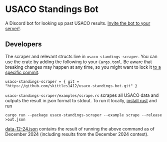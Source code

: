 # USACO Standings Bot

A Discord bot for looking up past USACO results. [Invite the bot to your server!](https://discord.com/api/oauth2/authorize?client_id=758792251496333392&permissions=10304&scope=bot).

## Developers

The scraper and relevant structs live in `usaco-standings-scraper`. You can use the crate by adding the following to your `Cargo.toml`. Be aware that breaking changes may happen at any time, so you might want to lock it [to a specific commit](https://doc.rust-lang.org/cargo/reference/specifying-dependencies.html#choice-of-commit).
```
usaco-standings-scraper = { git = "https://github.com/skittles1412/usaco-standings-bot.git" }
```

`usaco-standings-scraper/examples/scrape.rs` scrapes all USACO data and outputs the result in json format to stdout. To run it locally, [install rust](https://rustup.rs) and run
```
cargo run --package usaco-standings-scraper --example scrape --release >out.json
```
[data-12-24.json](./data-12-24.json) contains the result of running the above command as of December 2024 (including results from the December 2024 contest).
